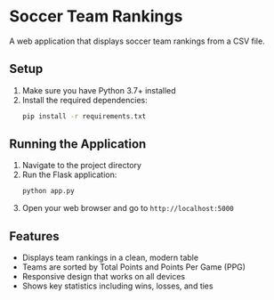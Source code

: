 # Soccer Team Rankings

A web application that displays soccer team rankings from a CSV file.

## Setup

1. Make sure you have Python 3.7+ installed
2. Install the required dependencies:
   ```bash
   pip install -r requirements.txt
   ```

## Running the Application

1. Navigate to the project directory
2. Run the Flask application:
   ```bash
   python app.py
   ```
3. Open your web browser and go to `http://localhost:5000`

## Features

- Displays team rankings in a clean, modern table
- Teams are sorted by Total Points and Points Per Game (PPG)
- Responsive design that works on all devices
- Shows key statistics including wins, losses, and ties 